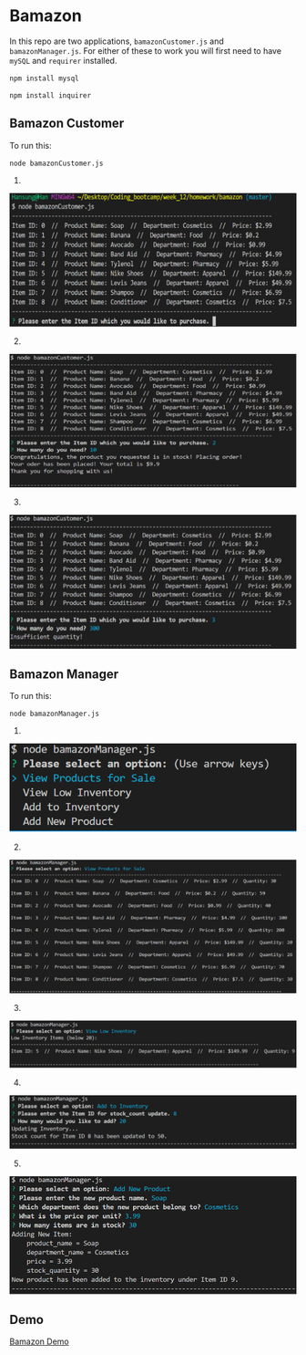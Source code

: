 # Bamazon

In this repo are two applications, `bamazonCustomer.js` and `bamazonManager.js`.
For either of these to work you will first need to have `mySQL` and `requirer` installed.

```
npm install mysql
```
```
npm install inquirer
```

## Bamazon Customer

To run this:

```
node bamazonCustomer.js
```

1.

![Initial Customer](./images/customer1.png)

2.

![Success Customer](./images/customer2.png)

3.

![Failure Customer](./images/customer3.png)

## Bamazon Manager

To run this:

```
node bamazonManager.js
```

1.

![Initial Manager](./images/manager1.png)

2.

![First Choice Manager](./images/manager2.png)

3.

![Second Choice Manager](./images/manager3.png)

4.

![Third Choice Options Manager](./images/manager4.png)

5.

![Fourth Choice Manager](./images/manager5.png)

## Demo

[Bamazon Demo](https://drive.google.com/file/d/1f6uZVn-gQWOZqSuR2ddPyFNVzwWkv-ql/view)